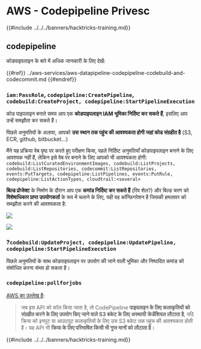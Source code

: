 # AWS - Codepipeline Privesc

{{#include ../../../banners/hacktricks-training.md}}

## codepipeline

कोडपाइपलाइन के बारे में अधिक जानकारी के लिए देखें:

{{#ref}}
../aws-services/aws-datapipeline-codepipeline-codebuild-and-codecommit.md
{{#endref}}

### `iam:PassRole`, `codepipeline:CreatePipeline`, `codebuild:CreateProject, codepipeline:StartPipelineExecution`

कोड पाइपलाइन बनाते समय आप एक **कोडपाइपलाइन IAM भूमिका निर्दिष्ट कर सकते हैं**, इसलिए आप उन्हें समझौता कर सकते हैं।

पिछले अनुमतियों के अलावा, आपको **उस स्थान तक पहुंच की आवश्यकता होगी जहां कोड संग्रहीत है** (S3, ECR, github, bitbucket...)

मैंने यह प्रक्रिया वेब पृष्ठ पर करते हुए परीक्षण किया, पहले निर्दिष्ट अनुमतियाँ कोडपाइपलाइन बनाने के लिए आवश्यक नहीं हैं, लेकिन इसे वेब पर बनाने के लिए आपको भी आवश्यकता होगी: `codebuild:ListCuratedEnvironmentImages, codebuild:ListProjects, codebuild:ListRepositories, codecommit:ListRepositories, events:PutTargets, codepipeline:ListPipelines, events:PutRule, codepipeline:ListActionTypes, cloudtrail:<several>`

**बिल्ड प्रोजेक्ट** के निर्माण के दौरान आप एक **कमांड निर्दिष्ट कर सकते हैं** (रिव शेल?) और बिल्ड चरण को **विशेषाधिकार प्राप्त उपयोगकर्ता** के रूप में चलाने के लिए, यही वह कॉन्फ़िगरेशन है जिसकी हमलावर को समझौता करने की आवश्यकता है:

![](<../../../images/image (276).png>)

![](<../../../images/image (181).png>)

### ?`codebuild:UpdateProject, codepipeline:UpdatePipeline, codepipeline:StartPipelineExecution`

पिछले अनुमतियों के साथ कोडपाइपलाइन पर उपयोग की जाने वाली भूमिका और निष्पादित कमांड को संशोधित करना संभव हो सकता है।

### `codepipeline:pollforjobs`

[AWS का उल्लेख है](https://docs.aws.amazon.com/codepipeline/latest/APIReference/API_PollForJobs.html):

> जब इस API को कॉल किया जाता है, तो CodePipeline **पाइपलाइन के लिए कलाकृतियों को संग्रहीत करने के लिए उपयोग किए जाने वाले S3 बकेट के लिए अस्थायी क्रेडेंशियल लौटाता है**, यदि क्रिया को इनपुट या आउटपुट कलाकृतियों के लिए उस S3 बकेट तक पहुंच की आवश्यकता होती है। यह API भी **क्रिया के लिए परिभाषित किसी भी गुप्त मानों को लौटाता है**।

{{#include ../../../banners/hacktricks-training.md}}
